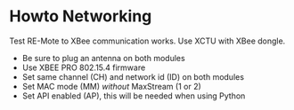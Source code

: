 Howto Networking
================

Test RE-Mote to XBee communication works.
Use XCTU with XBee dongle.

- Be sure to plug an antenna on both modules
- Use XBEE PRO 802.15.4 firmware
- Set same channel (CH) and network id (ID) on both modules
- Set MAC mode (MM) *without* MaxStream (1 or 2)
- Set API enabled (AP), this will be needed when using Python
